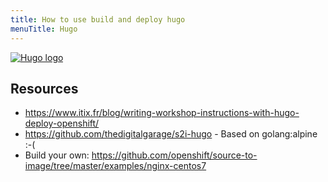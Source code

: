 ```yaml
---
title: How to use build and deploy hugo
menuTitle: Hugo
---
```



[![Hugo logo](https://d33wubrfki0l68.cloudfront.net/c38c7334cc3f23585738e40334284fddcaf03d5e/2e17c/images/hugo-logo-wide.svg?width=500)](https://gohugo.io/)

## Resources

- https://www.itix.fr/blog/writing-workshop-instructions-with-hugo-deploy-openshift/
- https://github.com/thedigitalgarage/s2i-hugo - Based on golang:alpine :-( 
- Build your own: https://github.com/openshift/source-to-image/tree/master/examples/nginx-centos7

